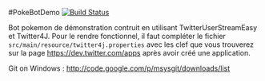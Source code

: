 #PokeBotDemo
[![Build Status](https://travis-ci.org/IUTInfoAix/PokeBotDemo.png?branch=master)](https://travis-ci.org/IUTInfoAix/PokeBotDemo/)

Bot pokemon de démonstration contruit en utilisant TwitterUserStreamEasy et Twitter4J. Pour le rendre fonctionnel,
il faut compléter le fichier `src/main/resource/twitter4j.properties` avec les clef que vous trouverez sur la page
https://dev.twitter.com/apps après avoir créé une application.


Git on Windows : http://code.google.com/p/msysgit/downloads/list